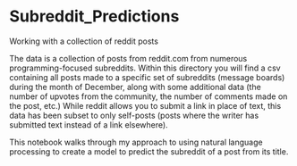 # Subreddit_Predictions
Working with a collection of reddit posts

The data is a collection of posts from reddit.com from numerous programming-focused subreddits. Within this directory you will find a csv containing all posts made to a specific set of subreddits (message boards) during the month of December, along with some additional data (the number of upvotes from the community, the number of comments made on the post, etc.) While reddit allows you to submit a link in place of text, this data has been subset to only self-posts (posts where the writer has submitted text instead of a link elsewhere).

This notebook walks through my approach to using natural language processing to create a model to predict the subreddit of a post from its title.
